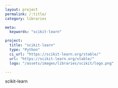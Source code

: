 ```yaml
---
layout: project
permalink: /:title/
category: libraries

meta:
  keywords: "scikit-learn"

project:
  title: "scikit-learn"
  type: "Python"
  ci_url: "https://scikit-learn.org/stable/"
  url: "https://scikit-learn.org/stable/"
  logo: "/assets/images/libraries/scikit/logo.png"

---
```

<p>scikit-learn</p>